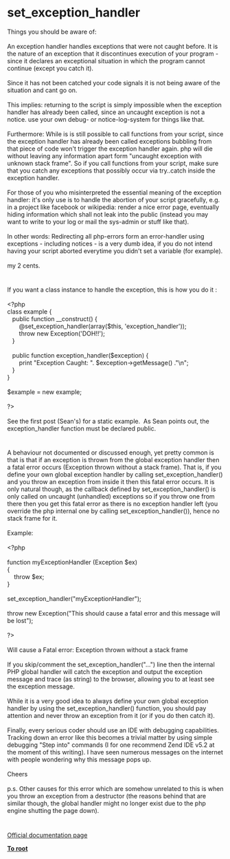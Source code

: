 # set_exception_handler




<div class="phpcode"><span class="html">
Things you should be aware of:<br><br>An exception handler handles exceptions that were not caught before. It is the nature of an exception that it discontinues execution of your program - since it declares an exceptional situation in which the program cannot continue (except you catch it).<br><br>Since it has not been catched your code signals it is not being aware of the situation and cant go on.<br><br>This implies: returning to the script is simply impossible when the exception handler has already been called, since an uncaught exception is not a notice. use your own debug- or notice-log-system for things like that.<br><br>Furthermore: While is is still possible to call functions from your script, since the exception handler has already been called exceptions bubbling from that piece of code won&apos;t trigger the exception handler again. php will die without leaving any information apart form &quot;uncaught exception with unknown stack frame&quot;. So if you call functions from your script, make sure that you catch any exceptions that possibly occur via try..catch inside the exception handler.<br><br>For those of you who misinterpreted the essential meaning of the exception handler: it&apos;s only use is to handle the abortion of your script gracefully, e.g. in a project like facebook or wikipedia: render a nice error page, eventually hiding information which shall not leak into the public (instead you may want to write to your log or mail the sys-admin or stuff like that).<br><br>In other words: Redirecting all php-errors form an error-handler using exceptions - including notices - is a very dumb idea, if you do not intend having your script aborted everytime you didn&apos;t set a variable (for example).<br><br>my 2 cents.</span>
</div>
  

#


<div class="phpcode"><span class="html">
If you want a class instance to handle the exception, this is how you do it :<br><br><span class="default">&lt;?php<br></span><span class="keyword">class </span><span class="default">example </span><span class="keyword">{<br>&#xA0;&#xA0; public function </span><span class="default">__construct</span><span class="keyword">() {<br>&#xA0; &#xA0; &#xA0;&#xA0; @</span><span class="default">set_exception_handler</span><span class="keyword">(array(</span><span class="default">$this</span><span class="keyword">, </span><span class="string">&apos;exception_handler&apos;</span><span class="keyword">));<br>&#xA0; &#xA0; &#xA0;&#xA0; throw new </span><span class="default">Exception</span><span class="keyword">(</span><span class="string">&apos;DOH!!&apos;</span><span class="keyword">);<br>&#xA0;&#xA0; }<br><br>&#xA0;&#xA0; public function </span><span class="default">exception_handler</span><span class="keyword">(</span><span class="default">$exception</span><span class="keyword">) {<br>&#xA0; &#xA0; &#xA0;&#xA0; print </span><span class="string">&quot;Exception Caught: &quot;</span><span class="keyword">. </span><span class="default">$exception</span><span class="keyword">-&gt;</span><span class="default">getMessage</span><span class="keyword">() .</span><span class="string">&quot;\n&quot;</span><span class="keyword">;<br>&#xA0;&#xA0; }<br>}<br><br></span><span class="default">$example </span><span class="keyword">= new </span><span class="default">example</span><span class="keyword">;<br><br></span><span class="default">?&gt;<br></span><br>See the first post (Sean&apos;s) for a static example.&#xA0; As Sean points out, the exception_handler function must be declared public.</span>
</div>
  

#


<div class="phpcode"><span class="html">
A behaviour not documented or discussed enough, yet pretty common is that is that if an exception is thrown from the global exception handler then a fatal error occurs (Exception thrown without a stack frame). That is, if you define your own global exception handler by calling set_exception_handler() and you throw an exception from inside it then this fatal error occurs. It is only natural though, as the callback defined by set_exception_handler() is only called on uncaught (unhandled) exceptions so if you throw one from there then you get this fatal error as there is no exception handler left (you override the php internal one by calling set_exception_handler()), hence no stack frame for it.<br><br>Example:<br><br><span class="default">&lt;?php<br><br></span><span class="keyword">function </span><span class="default">myExceptionHandler </span><span class="keyword">(</span><span class="default">Exception $ex</span><span class="keyword">)<br>{<br>&#xA0; &#xA0; throw </span><span class="default">$ex</span><span class="keyword">;<br>}<br><br></span><span class="default">set_exception_handler</span><span class="keyword">(</span><span class="string">&quot;myExceptionHandler&quot;</span><span class="keyword">);<br><br>throw new </span><span class="default">Exception</span><span class="keyword">(</span><span class="string">&quot;This should cause a fatal error and this message will be lost&quot;</span><span class="keyword">);<br><br></span><span class="default">?&gt;<br></span><br>Will cause a Fatal error: Exception thrown without a stack frame<br><br>If you skip/comment the set_exception_handler(&quot;...&quot;) line then the internal PHP global handler will catch the exception and output the exception message and trace (as string) to the browser, allowing you to at least see the exception message.<br><br>While it is a very good idea to always define your own global exception handler by using the set_exception_handler() function, you should pay attention and never throw an exception from it (or if you do then catch it).<br><br>Finally, every serious coder should use an IDE with debugging capabilities. Tracking down an error like this becomes a trivial matter by using simple debugging &quot;Step into&quot; commands (I for one recommend Zend IDE v5.2 at the moment of this writing). I have seen numerous messages on the internet with people wondering why this message pops up.<br><br>Cheers<br><br>p.s. Other causes for this error which are somehow unrelated to this is when you throw an exception from a destructor (the reasons behind that are similar though, the global handler might no longer exist due to the php engine shutting the page down).</span>
</div>
  

#

[Official documentation page](https://www.php.net/manual/en/function.set-exception-handler.php)

**[To root](/)**